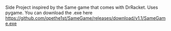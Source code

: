 Side Project inspired by the Same game that comes with DrRacket.
Uses pygame.
You can download the .exe here https://github.com/opethe1st/SameGame/releases/download/v1.1/SameGame.exe
